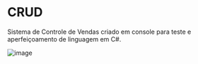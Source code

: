 # CRUD

Sistema de Controle de Vendas criado em console para teste e aperfeiçoamento de linguagem em C#.





![image](https://user-images.githubusercontent.com/67698405/116926005-4ae71d00-ac30-11eb-85ad-22a765a37a27.png)




